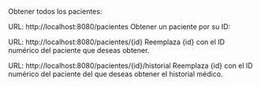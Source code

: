 Obtener todos los pacientes:

URL: http://localhost:8080/pacientes
Obtener un paciente por su ID:

URL: http://localhost:8080/pacientes/{id}
Reemplaza {id} con el ID numérico del paciente que deseas obtener.

URL: http://localhost:8080/pacientes/{id}/historial
Reemplaza {id} con el ID numérico del paciente del que deseas obtener el historial médico.
